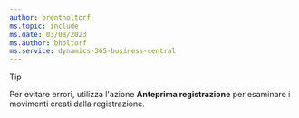 ```yaml
---
author: brentholtorf
ms.topic: include
ms.date: 03/08/2023
ms.author: bholtorf
ms.service: dynamics-365-business-central
---
```


> [!TIP]
> Per evitare errori, utilizza l'azione **Anteprima registrazione** per esaminare i movimenti creati dalla registrazione. 
